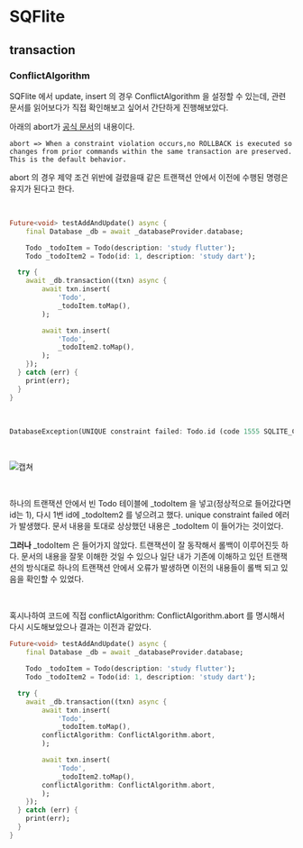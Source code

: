 # SQFlite

## transaction

### ConflictAlgorithm

SQFlite 에서 update, insert 의 경우 ConflictAlgorithm 을 설정할 수 있는데, 관련 문서를 읽어보다가 직접 확인해보고 싶어서 간단하게 진행해보았다.

아래의 abort가 [공식 문서](https://github.com/tekartik/sqflite/blob/master/sqflite/doc/conflict_algorithm.md)의 내용이다.

```
abort => When a constraint violation occurs,no ROLLBACK is executed so changes from prior commands within the same transaction are preserved. This is the default behavior.
```

abort 의 경우 제약 조건 위반에 걸렸을때 같은 트랜잭션 안에서 이전에 수행된 명령은 유지가 된다고 한다.

<br>

```dart
Future<void> testAddAndUpdate() async {
	final Database _db = await _databaseProvider.database;

	Todo _todoItem = Todo(description: 'study flutter');
	Todo _todoItem2 = Todo(id: 1, description: 'study dart');

  try {
  	await _db.transaction((txn) async {
  		await txn.insert(
  			'Todo',
  			_todoItem.toMap(),
  		);

  		await txn.insert(
  			'Todo',
  			_todoItem2.toMap(),
    	);
    });
  } catch (err) {
    print(err);
  }
}
```

<br>

```dart
DatabaseException(UNIQUE constraint failed: Todo.id (code 1555 SQLITE_CONSTRAINT_PRIMARYKEY)) sql 'INSERT INTO Todo (id, description, is_done) VALUES (?, ?, ?)' args [1, study dart, 0]
```

<br>

![캡쳐](캡쳐.png)

<br>

하나의 트랜잭션 안에서 빈 Todo 테이블에 _todoItem 을 넣고(정상적으로 들어갔다면 id는 1), 다시 1번 id에 _todoItem2 를 넣으려고 했다. unique constraint failed 에러가 발생했다. 문서 내용을 토대로 상상했던 내용은 _todoItem 이 들어가는 것이었다. 

**그러나** _todoItem 은 들어가지 않았다. 트랜잭션이 잘 동작해서 롤백이 이루어진듯 하다. 문서의 내용을 잘못 이해한 것일 수 있으나 일단 내가 기존에 이해하고 있던 트랜잭션의 방식대로 하나의 트랜잭션 안에서 오류가 발생하면 이전의 내용들이 롤백 되고 있음을 확인할 수 있었다.

<br>

혹시나하여 코드에 직접 conflictAlgorithm: ConflictAlgorithm.abort 를 명시해서 다시 시도해보았으나 결과는 이전과 같았다.

```dart
Future<void> testAddAndUpdate() async {
	final Database _db = await _databaseProvider.database;

	Todo _todoItem = Todo(description: 'study flutter');
	Todo _todoItem2 = Todo(id: 1, description: 'study dart');

  try {
  	await _db.transaction((txn) async {
  		await txn.insert(
  			'Todo',
  			_todoItem.toMap(),
        conflictAlgorithm: ConflictAlgorithm.abort,
  		);

  		await txn.insert(
  			'Todo',
  			_todoItem2.toMap(),
        conflictAlgorithm: ConflictAlgorithm.abort,
    	);
    });
  } catch (err) {
    print(err);
  }
}
```

